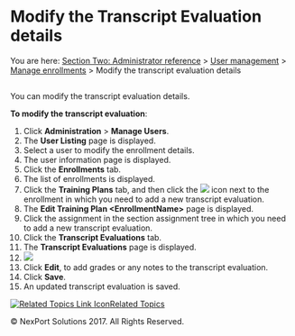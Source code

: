 # Modify the Transcript Evaluation details

You are here: [Section Two: Administrator reference](https://www.nexportcampus.com/Content/Guides/aweb/Content/Module\_Topics/Administration\_reference.htm) > [User management](https://www.nexportcampus.com/Content/Guides/aweb/Content/Module\_Topics/User\_Management/User\_management.htm) > [Manage enrollments](https://www.nexportcampus.com/Content/Guides/aweb/Content/Module\_Topics/User\_Management/Manage\_enrollments.htm) > Modify the transcript evaluation details

##

You can modify the transcript evaluation details.

&#x20;

**To modify the transcript evaluation**:

1. Click **Administration** > **Manage Users**.
2. The **User Listing** page is displayed.
3. Select a user to modify the enrollment details.
4. The user information page is displayed.
5. Click the **Enrollments** tab.
6. The list of enrollments is displayed.
7. Click the **Training Plans** tab, and then click the ![](https://www.nexportcampus.com/Content/Guides/aweb/Content/Resources/Images/Common\_Screens\_Icons/Edit.png) icon next to the enrollment in which you need to add a new transcript evaluation.
8. The **Edit Training Plan \<EnrollmentName>** page is displayed.
9. Click the assignment in the section assignment tree in which you need to add a new transcript evaluation.
10. Click the **Transcript Evaluations** tab.
11. The **Transcript Evaluations** page is displayed.
12. ![](https://www.nexportcampus.com/Content/Guides/aweb/Content/Resources/Images/Manage\_Users/TranscriptEvaluations\_Edit\_550x292.png)
13. Click **Edit**, to add grades or any notes to the transcript evaluation.
14. Click **Save**.
15. An updated transcript evaluation is saved.

&#x20;

[![Related Topics Link Icon](https://www.nexportcampus.com/Content/Guides/aweb/Skins/Default/Stylesheets/Images/transparent.gif)Related Topics](javascript:void\(0\);)

&#x20;

© NexPort Solutions 2017. All Rights Reserved.

